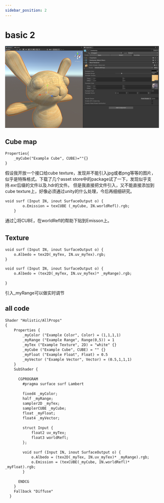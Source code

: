 ```yaml
---
sidebar_position: 2
---
```


# basic 2

![](./img/3-1.png)

## Cube map

```shaderlab
Properties{
    _myCube("Example Cube", CUBE)=""{}
}
```

假设我开放一个接口给cube texture，发现并不能引入jpg或者png等等的图片，似乎是特殊格式。下载了几个asset store中的package试了一下，发现似乎支持.exr后缀的文件以及.hdr的文件。
但是我直接把文件引入，又不能直接添加到cube texture上，好像必须通过unity的什么处理，今后再细细研究。

```shaderlab
void surf (Input IN, inout SurfaceOutput o) {
        o.Emission = texCUBE (_myCube, IN.worldRefl).rgb;
    }
```
通过👆将CUBE，在worldRefl的帮助下贴到Emisson上。

## Texture

```shaderlab
void surf (Input IN, inout SurfaceOutput o) {
    o.Albedo = tex2D(_myTex, IN.uv_myTex).rgb;
}

```

```shaderlan
void surf (Input IN, inout SurfaceOutput o) {
    o.Albedo = (tex2D(_myTex, IN.uv_myTex)* _myRange).rgb;

}
```
引入_myRange可以做实时调节

## all code

```shaderlab
Shader "Holistic/AllProps" 
{
    Properties {
        _myColor ("Example Color", Color) = (1,1,1,1)
        _myRange ("Example Range", Range(0,5)) = 1
        _myTex ("Example Texture", 2D) = "white" {}
        _myCube ("Example Cube", CUBE) = "" {}
        _myFloat ("Example Float", Float) = 0.5
        _myVector ("Example Vector", Vector) = (0.5,1,1,1)
    }
    SubShader {

      CGPROGRAM
        #pragma surface surf Lambert
        
        fixed4 _myColor;
        half _myRange;
        sampler2D _myTex;
        samplerCUBE _myCube;
        float _myFloat;
        float4 _myVector;

        struct Input {
            float2 uv_myTex;
            float3 worldRefl;
        };
        
        void surf (Input IN, inout SurfaceOutput o) {
            o.Albedo = (tex2D(_myTex, IN.uv_myTex)* _myRange).rgb;
            o.Emission = (texCUBE(_myCube, IN.worldRefl)* _myFloat).rgb;
        }
      
      ENDCG
    }
    Fallback "Diffuse"
  }

```
